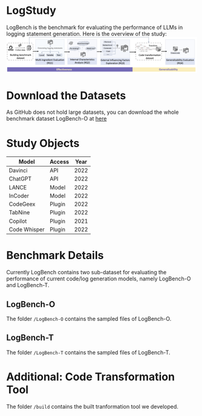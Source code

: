 # LogStudy
LogBench is the benchmark for evaluating the performance of LLMs in logging statement generation.
Here is the overview of the study:
![overview](img/overview.png)
# Download the Datasets
As GitHub does not hold large datasets, you can download the whole benchmark dataset LogBench-O at [here](https://drive.google.com/file/d/1KS4xrHkzggbmorK9OwGmTLa7QYmRsDGQ/view?usp=share_link)

# Study Objects
| Model        | Access | Year |
| ------------ | ------ | ---- |
| Davinci      | API    | 2022 |
| ChatGPT      | API    | 2022 |
| LANCE        | Model  | 2022 |
| InCoder      | Model  | 2022 |
| CodeGeex     | Plugin | 2022 |
| TabNine      | Plugin | 2022 |
| Copilot      | Plugin | 2021 |
| Code Whisper | Plugin | 2022 |

# Benchmark Details
Currently LogBench contains two sub-dataset for evaluating the performance of current code/log generation models, namely LogBench-O and LogBench-T.
## LogBench-O
The folder `/LogBench-O` contains the sampled files of LogBench-O.
## LogBench-T
The folder `/LogBench-T` contains the sampled files of LogBench-T.


# Additional: Code Transformation Tool

The folder `/build` contains the built tranformation tool we developed.
